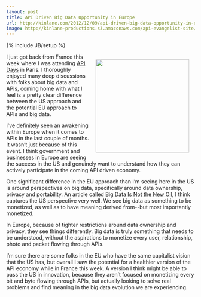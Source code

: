 ```yaml
---
layout: post
title: API Driven Big Data Opportunity in Europe
url: http://kinlane.com/2012/12/09/api-driven-big-data-opportunity-in-europe/
image: http://kinlane-productions.s3.amazonaws.com/api-evangelist-site/blog/europe-api-big-data.jpg
---
```

{% include JB/setup %}
<p>
     <img style="padding: 15px;" src="https://s3.amazonaws.com/kinlane-productions/api-evangelist/europe-api-big-data.jpg"  width="250" align="right" />
</p>
<p>
     I just got back from France this week where I was attending <a title="API Days" href="http://apidays.io">API Days</a> in Paris. I thoroughly enjoyed many deep discussions with folks about big data and APIs, coming home with what I feel is a pretty clear difference between the US approach and the potential EU approach to APIs and big data.
</p>
<p>
     I’ve definitely seen an awakening within Europe when it comes to APIs in the last couple of months. It wasn’t just because of this event. I think government and businesses in Europe are seeing the success in the US and genuinely want to understand how they can actively participate in the coming API driven economy.
</p>
<p>
     One significant difference in the EU approach than I’m seeing here in the US is around perspectives on big data, specifically around data ownership, privacy and portability. An article called <a href="http://blogs.hbr.org/cs/2012/11/data_humans_and_the_new_oil.html">Big Data Is Not the New Oil</a>, I think captures the US perspective very well. We see big data as something to be monetized, as well as to have meaning derived from--but most importantly monetized.
</p>
<p>
     In Europe, because of tighter restrictions around data ownership and privacy, they see things differently. Big data is truly something that needs to be understood, without the aspirations to monetize every user, relationship, photo and packet flowing through APIs.
</p>
<p>
     I’m sure there are some folks in the EU who have the same capitalist vision that the US has, but overall I saw the potential for a healthier version of the API economy while in France this week. A version I think might be able to pass the US in innovation, because they aren’t focused on monetizing every bit and byte flowing through APIs, but actually looking to solve real problems and find meaning in the big data evolution we are experiencing.
</p>